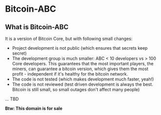 # Bitcoin-ABC

## What is Bitcoin-ABC

It is a version of Bitcoin Core, but with following small changes:

* Project development is not public (which ensures that secrets keep secret)
* The development group is much smaller: ABC < 10 developers vs > 100 Core developers. This guarantees that the most important players, the miners, can guarantee a bitcoin version, which gives them the most profit - independent if it's healthy for the bitcoin network.
* The code is not tested (which makes development much faster, yeah!)
* The code is not reviewed (test driven development is always the best. Bitcoin is still small, so small outages don't affect many people)

... TBD

**Btw: This domain is for sale**
